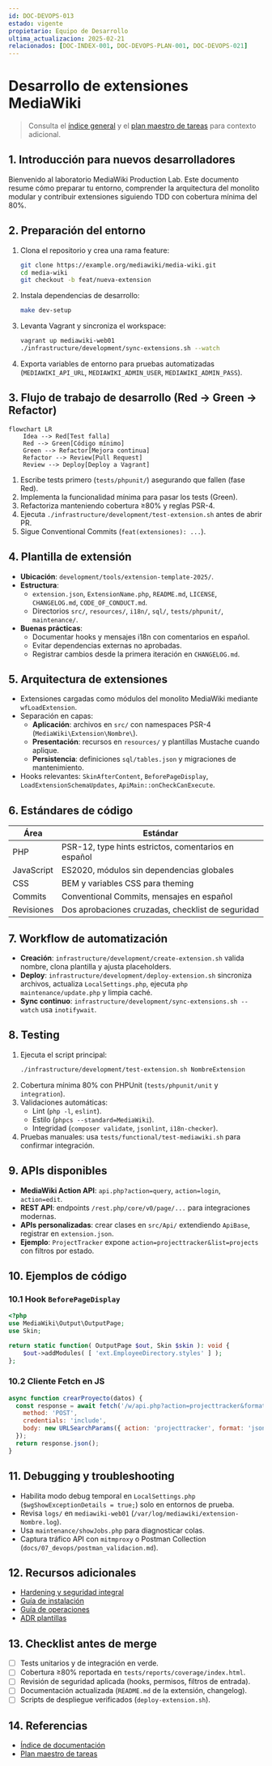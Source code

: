 ```yaml
---
id: DOC-DEVOPS-013
estado: vigente
propietario: Equipo de Desarrollo
ultima_actualizacion: 2025-02-21
relacionados: [DOC-INDEX-001, DOC-DEVOPS-PLAN-001, DOC-DEVOPS-021]
---
```

# Desarrollo de extensiones MediaWiki

> Consulta el [índice general](../../README.md) y el [plan maestro de tareas](../plan_tareas_mediawiki.md) para contexto adicional.

## 1. Introducción para nuevos desarrolladores

Bienvenido al laboratorio MediaWiki Production Lab. Este documento resume cómo preparar tu entorno, comprender la arquitectura del monolito modular y contribuir extensiones siguiendo TDD con cobertura mínima del 80%.

## 2. Preparación del entorno

1. Clona el repositorio y crea una rama feature:
   ```bash
   git clone https://example.org/mediawiki/media-wiki.git
   cd media-wiki
   git checkout -b feat/nueva-extension
   ```
2. Instala dependencias de desarrollo:
   ```bash
   make dev-setup
   ```
3. Levanta Vagrant y sincroniza el workspace:
   ```bash
   vagrant up mediawiki-web01
   ./infrastructure/development/sync-extensions.sh --watch
   ```
4. Exporta variables de entorno para pruebas automatizadas (`MEDIAWIKI_API_URL`, `MEDIAWIKI_ADMIN_USER`, `MEDIAWIKI_ADMIN_PASS`).

## 3. Flujo de trabajo de desarrollo (Red → Green → Refactor)

```mermaid
flowchart LR
    Idea --> Red[Test falla]
    Red --> Green[Código mínimo]
    Green --> Refactor[Mejora continua]
    Refactor --> Review[Pull Request]
    Review --> Deploy[Deploy a Vagrant]
```

1. Escribe tests primero (`tests/phpunit/`) asegurando que fallen (fase Red).
2. Implementa la funcionalidad mínima para pasar los tests (Green).
3. Refactoriza manteniendo cobertura ≥80% y reglas PSR-4.
4. Ejecuta `./infrastructure/development/test-extension.sh` antes de abrir PR.
5. Sigue Conventional Commits (`feat(extensiones): ...`).

## 4. Plantilla de extensión

- **Ubicación**: `development/tools/extension-template-2025/`.
- **Estructura**:
  - `extension.json`, `ExtensionName.php`, `README.md`, `LICENSE`, `CHANGELOG.md`, `CODE_OF_CONDUCT.md`.
  - Directorios `src/`, `resources/`, `i18n/`, `sql/`, `tests/phpunit/`, `maintenance/`.
- **Buenas prácticas**:
  - Documentar hooks y mensajes i18n con comentarios en español.
  - Evitar dependencias externas no aprobadas.
  - Registrar cambios desde la primera iteración en `CHANGELOG.md`.

## 5. Arquitectura de extensiones

- Extensiones cargadas como módulos del monolito MediaWiki mediante `wfLoadExtension`.
- Separación en capas:
  - **Aplicación**: archivos en `src/` con namespaces PSR-4 (`MediaWiki\Extension\Nombre\`).
  - **Presentación**: recursos en `resources/` y plantillas Mustache cuando aplique.
  - **Persistencia**: definiciones `sql/tables.json` y migraciones de mantenimiento.
- Hooks relevantes: `SkinAfterContent`, `BeforePageDisplay`, `LoadExtensionSchemaUpdates`, `ApiMain::onCheckCanExecute`.

## 6. Estándares de código

| Área | Estándar |
| --- | --- |
| PHP | PSR-12, type hints estrictos, comentarios en español |
| JavaScript | ES2020, módulos sin dependencias globales |
| CSS | BEM y variables CSS para theming |
| Commits | Conventional Commits, mensajes en español |
| Revisiones | Dos aprobaciones cruzadas, checklist de seguridad |

## 7. Workflow de automatización

- **Creación**: `infrastructure/development/create-extension.sh` valida nombre, clona plantilla y ajusta placeholders.
- **Deploy**: `infrastructure/development/deploy-extension.sh` sincroniza archivos, actualiza `LocalSettings.php`, ejecuta `php maintenance/update.php` y limpia caché.
- **Sync continuo**: `infrastructure/development/sync-extensions.sh --watch` usa `inotifywait`.

## 8. Testing

1. Ejecuta el script principal:
   ```bash
   ./infrastructure/development/test-extension.sh NombreExtension
   ```
2. Cobertura mínima 80% con PHPUnit (`tests/phpunit/unit` y `integration`).
3. Validaciones automáticas:
   - Lint (`php -l`, `eslint`).
   - Estilo (`phpcs --standard=MediaWiki`).
   - Integridad (`composer validate`, `jsonlint`, `i18n-checker`).
4. Pruebas manuales: usa `tests/functional/test-mediawiki.sh` para confirmar integración.

## 9. APIs disponibles

- **MediaWiki Action API**: `api.php?action=query`, `action=login`, `action=edit`.
- **REST API**: endpoints `/rest.php/core/v0/page/...` para integraciones modernas.
- **APIs personalizadas**: crear clases en `src/Api/` extendiendo `ApiBase`, registrar en `extension.json`.
- **Ejemplo**: `ProjectTracker` expone `action=projecttracker&list=projects` con filtros por estado.

## 10. Ejemplos de código

### 10.1 Hook `BeforePageDisplay`
```php
<?php
use MediaWiki\Output\OutputPage;
use Skin;

return static function( OutputPage $out, Skin $skin ): void {
    $out->addModules( [ 'ext.EmployeeDirectory.styles' ] );
};
```

### 10.2 Cliente Fetch en JS
```javascript
async function crearProyecto(datos) {
  const response = await fetch('/w/api.php?action=projecttracker&format=json', {
    method: 'POST',
    credentials: 'include',
    body: new URLSearchParams({ action: 'projecttracker', format: 'json', subaction: 'create', ...datos })
  });
  return response.json();
}
```

## 11. Debugging y troubleshooting

- Habilita modo debug temporal en `LocalSettings.php` (`$wgShowExceptionDetails = true;`) solo en entornos de prueba.
- Revisa `logs/` en `mediawiki-web01` (`/var/log/mediawiki/extension-Nombre.log`).
- Usa `maintenance/showJobs.php` para diagnosticar colas.
- Captura tráfico API con `mitmproxy` o Postman Collection (`docs/07_devops/postman_validacion.md`).

## 12. Recursos adicionales

- [Hardening y seguridad integral](../seguridad/hardening_y_seguridad.md)
- [Guía de instalación](../instalacion/guia_instalacion_mediawiki.md)
- [Guía de operaciones](../../05_operaciones/manual_operaciones_mediawiki.md)
- [ADR plantillas](../../01_gobernanza/plantillas.md)

## 13. Checklist antes de merge

- [ ] Tests unitarios y de integración en verde.
- [ ] Cobertura ≥80% reportada en `tests/reports/coverage/index.html`.
- [ ] Revisión de seguridad aplicada (hooks, permisos, filtros de entrada).
- [ ] Documentación actualizada (`README.md` de la extensión, changelog).
- [ ] Scripts de despliegue verificados (`deploy-extension.sh`).

## 14. Referencias

- [Índice de documentación](../../README.md)
- [Plan maestro de tareas](../plan_tareas_mediawiki.md)
